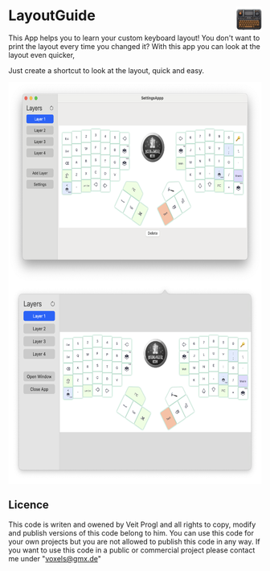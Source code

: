 # LayoutGuide <img alt="Logo" src="readmeImages/AppIcon.png" align="right" height="50">

This App helps you to learn your custom keyboard layout!
You don't want to print the layout every time you changed it? With this app you can look at the layout even quicker,

Just create a shortcut to look at the layout, quick and easy. 

<img alt="screenshot of app" src="readmeImages/app.png" align="center" height="400">

<img alt="screenshot of popup" src="readmeImages/popup.png" align="center" height="400">


## Licence
 
This code is writen and owened by Veit Progl and all rights to copy, modify and publish versions of this code belong to him. You can use this code for your own projects but you are not allowed to publish this code in any way. If you want to use this code in a public or commercial project please contact me under "voxels@gmx.de"
